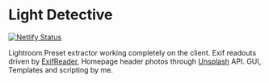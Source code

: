 # Light Detective

[![Netlify Status](https://api.netlify.com/api/v1/badges/49eed855-de6f-4f8d-8cb9-210c13781301/deploy-status)](https://app.netlify.com/sites/light-detective/deploys)

Lightroom Preset extractor working completely on the client. Exif readouts driven by [ExifReader](https://github.com/mattiasw/ExifReader), Homepage header photos through [Unsplash](https://unsplash.com) API. GUI, Templates and scripting by me.

